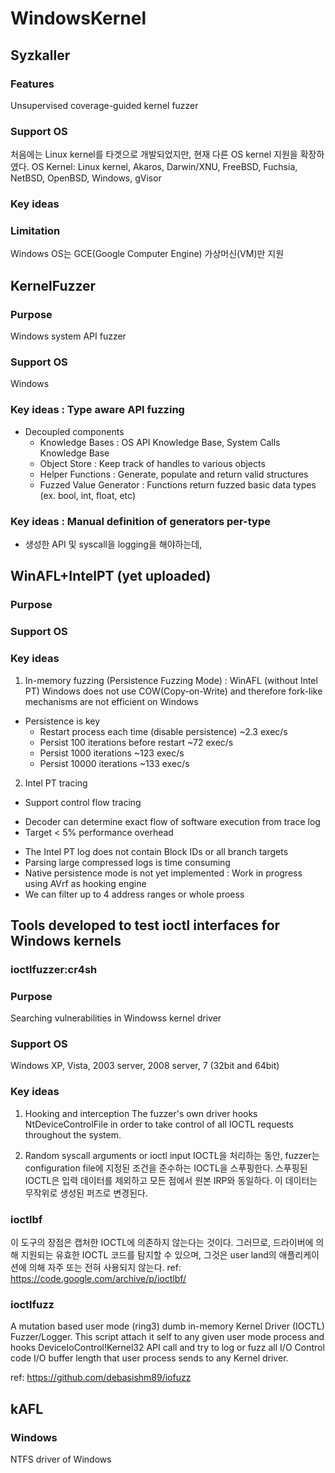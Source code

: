 # WindowsKernel

## Syzkaller
### Features
Unsupervised coverage-guided kernel fuzzer

### Support OS
처음에는 Linux kernel를 타겟으로 개발되었지만, 현재 다른 OS kernel 지원을 확장하였다.
OS Kernel: Linux kernel, Akaros, Darwin/XNU, FreeBSD, Fuchsia, NetBSD, OpenBSD, Windows, gVisor

### Key ideas


### Limitation
Windows OS는 GCE(Google Computer Engine) 가상머신(VM)만  지원

## KernelFuzzer
### Purpose
Windows system API fuzzer

### Support OS
Windows 

### Key ideas : Type aware API fuzzing
- Decoupled components
  * Knowledge Bases : OS API Knowledge Base, System Calls Knowledge Base
  * Object Store : Keep track of handles to various objects
  * Helper Functions : Generate, populate and return valid structures
  * Fuzzed Value Generator : Functions return fuzzed basic data types (ex. bool, int, float, etc)
  
### Key ideas : Manual definition of generators per-type
- 생성한 API 및 syscall을 logging을 해야하는데, 

## WinAFL+IntelPT (yet uploaded)
### Purpose

### Support OS

### Key ideas
1) In-memory fuzzing (Persistence Fuzzing Mode) : WinAFL (without Intel PT)
  Windows does not use COW(Copy-on-Write) and therefore fork-like mechanisms are not efficient on Windows
  - Persistence is key
    * Restart process each time (disable persistence) ~2.3 exec/s
    * Persist   100 iterations before restart ~72 exec/s
    * Persist  1000 iterations ~123 exec/s
    * Persist 10000 iterations ~133 exec/s
  
2) Intel PT tracing
  - Support control flow tracing
   * Decoder can determine exact flow of software execution from trace log
   * Target < 5% performance overhead
  - The Intel PT log does not contain Block IDs or all branch targets
  - Parsing large compressed logs is time consuming
  - Native persistence mode is not yet implemented
    : Work in progress using AVrf as hooking engine
  - We can filter up to 4 address ranges or whole proess

## Tools developed to test ioctl interfaces for Windows kernels
### ioctlfuzzer:cr4sh
### Purpose
Searching vulnerabilities in Windowss kernel driver 

### Support OS
Windows XP, Vista, 2003 server, 2008 server, 7 (32bit and 64bit)

### Key ideas
1) Hooking and interception
  The fuzzer's own driver hooks NtDeviceControlFile in order to take control of all IOCTL requests throughout the system.

2) Random syscall arguments or ioctl input
  IOCTL을 처리하는 동안, fuzzer는 configuration file에 지정된 조건을 준수하는 IOCTL을 스푸핑한다.
  스푸핑된 IOCTL은 입력 데이터를 제외하고 모든 점에서 원본 IRP와 동일하다. 이 데이터는 무작위로 생성된 퍼즈로 변경된다. 

### ioctlbf
이 도구의 장점은 캡처한 IOCTL에 의존하지 않는다는 것이다. 그러므로, 드라이버에 의해 지원되는 유효한 IOCTL 코드를 탐지할 수 있으며, 그것은 user land의 애플리케이션에 의해 자주 또는 전혀 사용되지 않는다.
ref: https://code.google.com/archive/p/ioctlbf/

### ioctlfuzz
A mutation based user mode (ring3) dumb in-memory Kernel Driver (IOCTL) Fuzzer/Logger. This script attach it self to any given user mode process and hooks DeviceIoControl!Kernel32 API call and try to log or fuzz all I/O Control code I/O buffer length that user process sends to any Kernel driver.

ref: https://github.com/debasishm89/iofuzz

## kAFL

### Windows
NTFS driver of Windows


